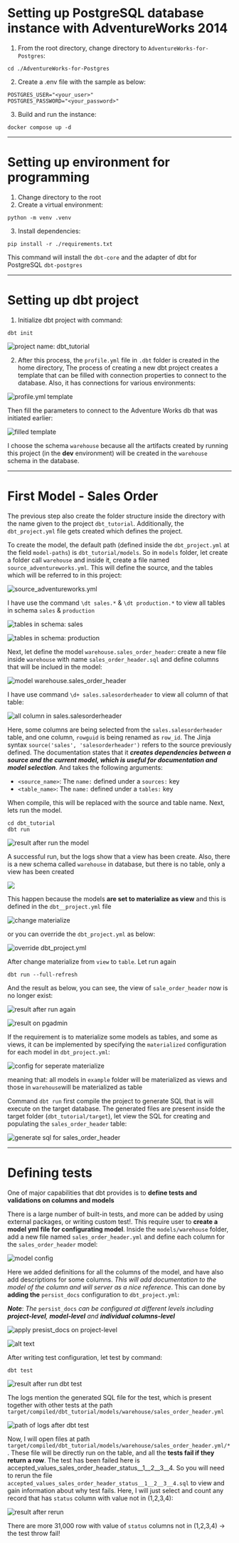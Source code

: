 # Setting up PostgreSQL database instance with AdventureWorks 2014
1. From the root directory, change directory to `AdventureWorks-for-Postgres`:
```shell
cd ./AdventureWorks-for-Postgres
```
2. Create a .env file with the sample as below:
```plain_text
POSTGRES_USER="<your_user>"
POSTGRES_PASSWORD="<your_password>"
```
3. Build and run the instance:
```shell
docker compose up -d
```

---

# Setting up environment for programming
1. Change directory to the root
2. Create a virtual environment:
```shell
python -m venv .venv
```
3. Install dependencies:
```shell
pip install -r ./requirements.txt
```

This command will install the `dbt-core` and the adapter of dbt for PostgreSQL `dbt-postgres`

---

# Setting up dbt project
1. Initialize dbt project with command:
```shell
dbt init
```
![project name: dbt_tutorial](figures/dbt-init.png)

2. After this process, the `profile.yml` file in `.dbt` folder is created in the home directory, The process of creating a new dbt project creates a template that can be filled with connection properties to connect to the database. Also, it has connections for various environments: 

![profile.yml template](figures/profile-yml.png)

Then fill the parameters to connect to the Adventure Works db that was initiated earlier: 

![filled template](figures/filled-profile.png)

I choose the schema `warehouse` because all the artifacts created by running this project (in the **dev** environment) will be created in the `warehouse` schema in the database.

---

# First Model - Sales Order
The previous step also create the folder structure inside the directory with the name given to the project `dbt_tutorial`. Additionally, the `dbt_project.yml` file gets created which defines the project.

To create the model, the default path (defined inside the `dbt_project.yml` at the field `model-paths`) is `dbt_tutorial/models`. So in `models` folder, let create a folder call `warehouse` and inside it, create a file named `source_adventureworks.yml`. This will define the source, and the tables which will be referred to in this project:

![source_adventureworks.yml](figures/source_adventureworks.png)

I have use the command `\dt sales.*` & `\dt production.*` to view all tables in schema `sales` & `production`

![tables in schema: sales](figures/show-table-sales.png) 

![tables in schema: production](figures/show-table-production.png)

Next, let define the model `warehouse.sales_order_header`: create a new file inside `warehouse` with name `sales_order_header.sql` and define columns that will be inclued in the model:

![model warehouse.sales_order_header](figures/sales_order_header.sql.png)

I have use command `\d+ sales.salesorderheader` to view all column of that table:

![all column in sales.salesorderheader](figures/describe-salesorderheader.png)

Here, some columns are being selected from the `sales.salesorderheader` table, and one column, `rowguid` is being renamed as `row_id`. The Jinja syntax `source('sales', 'salesorderheader')` refers to the source previously defined. The documentation states that it ***creates dependencies between a source and the current model, which is useful for documentation and model selection***. And takes the following arguments: 

- `<source_name>`: The `name:` defined under a `sources:` key
- `<table_name>`: The `name:` defined under a `tables:` key

When compile, this will be replaced with the source and table name. Next, lets run the model.
```shell
cd dbt_tutorial
dbt run
```

![result after run the model](figures/run-model-console-result.png)

A successful run, but the logs show that a view has been create. Also, there is a new schema called `warehouse` in database, but there is no table, only a view has been created

![](figures/view_on_pgadmin.png)

This happen because the models **are set to materialize as view** and this is defined in the `dbt__project.yml` file

![change materialize](figures/change-materialize.png) 

or you can override the `dbt_project.yml` as below:

![override dbt_project.yml](figures/override-dbt-project.yml.png)

After change materialize from `view` to `table`. Let run again
```shell
dbt run --full-refresh
```

And the result as below, you can see, the view of `sale_order_header` now is no longer exist:

![result after run again](figures/result-run-full-refresh.png)

![result on pgadmin](figures/result-run-again-pgadmin.png)

If the requirement is to materialize some models as tables, and some as views, it can be implemented by specifying the `materialized` configuration for each model in `dbt_project.yml`:

![config for seperate materialize](figures/some_view_some_table.png)

meaning that: all models in `example` folder will be materialized as views and those in `warehouse`will be materialized as table

Command `dbt run` first compile the project to generate SQL that is will execute on the target database. The generated files are present inside the target folder (`dbt_tutorial/target`), let view the SQL for creating and populating the `sales_order_header` table:

![generate sql for sales_order_header](figures/gen_sql_warehouse.png) 

---

# Defining tests
One of major capabilities that dbt provides is to **define tests and validations on columns and models**

There is a large number of built-in tests, and more can be added by using external packages, or writing custom test!. This require user to **create a model yml file for configurating model**. Inside the `models/warehouse` folder, add a new file named `sales_order_header.yml` and define each column for the `sales_order_header` model:

![model config](figures/define-test-for-model.png)

Here we added definitions for all the columns of the model, and have also add descriptions for some columns. *This will add documentation to the model of the column and will server as a nice reference*. This can done by **adding the** `persist_docs` configuration to `dbt_project.yml`:

***Note***: _The_ `persist_docs` _can be configured at different levels including **project-level**, **model-level** and **individual columns-level**_

![apply `presist_docs` on project-level](figures/persist_docs-proj-lv.png)

![alt text](figures/document-persisted.png)

After writing test configuration, let test by command: 
```shell
dbt test
```

![result after run dbt test](figures/result-dbt-test.png)

The logs mention the generated SQL file for the test, which is present together with other tests at the path `target/compiled/dbt_tutorial/models/warehouse/sales_order_header.yml`

![path of logs after dbt test](figures/log-test.png)

Now, I will open files at path `target/compiled/dbt_tutorial/models/warehouse/sales_order_header.yml/*`. These file will be directly run on the table, and all the __tests fail if they return a row__. The test has been failed here is accepted_values_sales_order_header_status__1__2__3__4. So you will need to rerun the file `accepted_values_sales_order_header_status__1__2__3__4.sql` to view and gain information about why test fails. Here, I will just select and count any record that has `status` column with value not in (1,2,3,4): 

![result after rerun](figures/mannually-rerun-test-value-not-in-1_4.png)

There are more 31,000 row with value of `status` columns not in (1,2,3,4) -> the test throw fail!